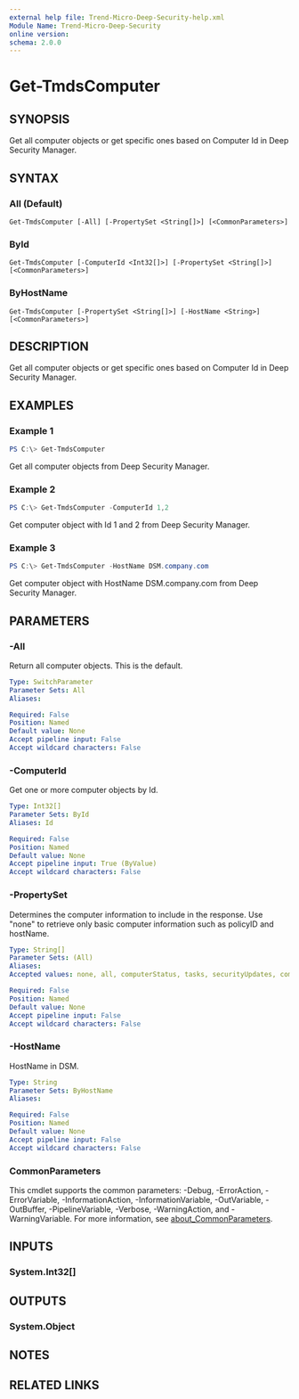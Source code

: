 ```yaml
---
external help file: Trend-Micro-Deep-Security-help.xml
Module Name: Trend-Micro-Deep-Security
online version:
schema: 2.0.0
---
```


# Get-TmdsComputer

## SYNOPSIS
Get all computer objects or get specific ones based on Computer Id in Deep Security Manager.

## SYNTAX

### All (Default)
```
Get-TmdsComputer [-All] [-PropertySet <String[]>] [<CommonParameters>]
```

### ById
```
Get-TmdsComputer [-ComputerId <Int32[]>] [-PropertySet <String[]>] [<CommonParameters>]
```

### ByHostName
```
Get-TmdsComputer [-PropertySet <String[]>] [-HostName <String>] [<CommonParameters>]
```

## DESCRIPTION
Get all computer objects or get specific ones based on Computer Id in Deep Security Manager.

## EXAMPLES

### Example 1
```powershell
PS C:\> Get-TmdsComputer
```

Get all computer objects from Deep Security Manager.

### Example 2
```powershell
PS C:\> Get-TmdsComputer -ComputerId 1,2
```

Get computer object with Id 1 and 2 from Deep Security Manager.

### Example 3
```powershell
PS C:\> Get-TmdsComputer -HostName DSM.company.com
```

Get computer object with HostName DSM.company.com from Deep Security Manager.

## PARAMETERS

### -All
Return all computer objects. This is the default.

```yaml
Type: SwitchParameter
Parameter Sets: All
Aliases:

Required: False
Position: Named
Default value: None
Accept pipeline input: False
Accept wildcard characters: False
```

### -ComputerId
Get one or more computer objects by Id.

```yaml
Type: Int32[]
Parameter Sets: ById
Aliases: Id

Required: False
Position: Named
Default value: None
Accept pipeline input: True (ByValue)
Accept wildcard characters: False
```

### -PropertySet
Determines the computer information to include in the response. Use "none" to retrieve only basic computer information such as policyID and hostName.

```yaml
Type: String[]
Parameter Sets: (All)
Aliases:
Accepted values: none, all, computerStatus, tasks, securityUpdates, computerSettings, allSecurityModules, antiMalware, webReputation, activityMonitoring, firewall, intrusionPrevention, integrityMonitoring, logInspection, applicationControl, SAP, interfaces, ESXSummary, allVirtualMachineSummaries, azureARMVirtualMachineSummary, azureVMVirtualMachineSummary, ec2VirtualMachineSummary, noConnectorVirtualMachineSummary, vmwareVMVirtualMachineSummary, vcloudVMVirtualMachineSummary, workspaceVirtualMachineSummary, gcpVirtualMachineSummary

Required: False
Position: Named
Default value: None
Accept pipeline input: False
Accept wildcard characters: False
```

### -HostName
HostName in DSM.

```yaml
Type: String
Parameter Sets: ByHostName
Aliases:

Required: False
Position: Named
Default value: None
Accept pipeline input: False
Accept wildcard characters: False
```

### CommonParameters
This cmdlet supports the common parameters: -Debug, -ErrorAction, -ErrorVariable, -InformationAction, -InformationVariable, -OutVariable, -OutBuffer, -PipelineVariable, -Verbose, -WarningAction, and -WarningVariable. For more information, see [about_CommonParameters](http://go.microsoft.com/fwlink/?LinkID=113216).

## INPUTS

### System.Int32[]

## OUTPUTS

### System.Object
## NOTES

## RELATED LINKS
